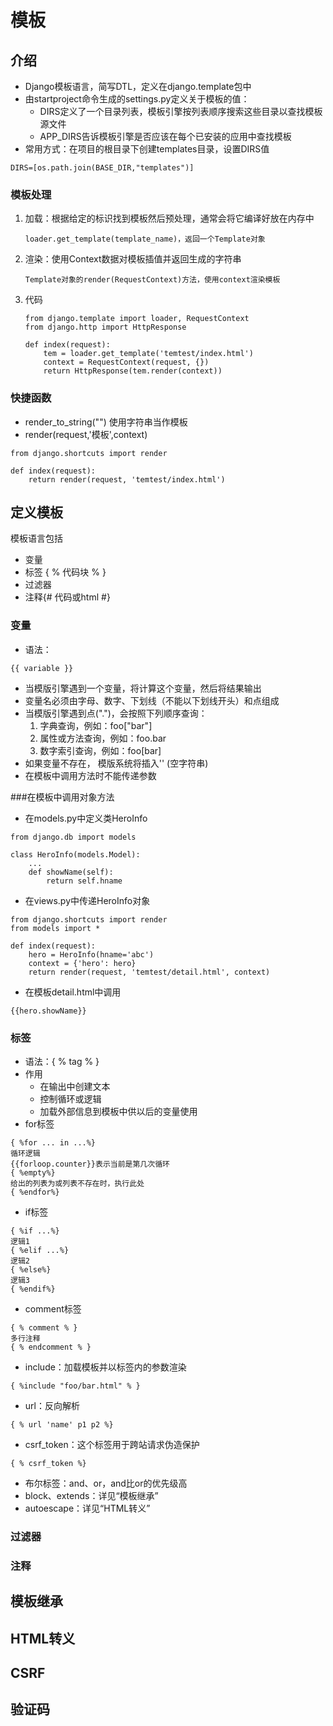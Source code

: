 # 模板

## 介绍

* Django模板语言，简写DTL，定义在django.template包中
* 由startproject命令生成的settings.py定义关于模板的值：
  - DIRS定义了一个目录列表，模板引擎按列表顺序搜索这些目录以查找模板源文件
  - APP_DIRS告诉模板引擎是否应该在每个已安装的应用中查找模板
* 常用方式：在项目的根目录下创建templates目录，设置DIRS值

```
DIRS=[os.path.join(BASE_DIR,"templates")]
```

### 模板处理

1. 加载：根据给定的标识找到模板然后预处理，通常会将它编译好放在内存中

   ```
   loader.get_template(template_name)，返回一个Template对象
   ```

2. 渲染：使用Context数据对模板插值并返回生成的字符串

   ```
   Template对象的render(RequestContext)方法，使用context渲染模板
   ```

3. 代码

   ```
   from django.template import loader, RequestContext
   from django.http import HttpResponse

   def index(request):
       tem = loader.get_template('temtest/index.html')
       context = RequestContext(request, {})
       return HttpResponse(tem.render(context))
   ```

### 快捷函数

- render_to_string("") 使用字符串当作模板
- render(request,'模板',context)

```
from django.shortcuts import render

def index(request):
    return render(request, 'temtest/index.html')
```

## 定义模板

模板语言包括

- 变量
- 标签 { % 代码块 % }
- 过滤器
- 注释{# 代码或html #}

### 变量

- 语法：

```
{{ variable }}
```

- 当模版引擎遇到一个变量，将计算这个变量，然后将结果输出
- 变量名必须由字母、数字、下划线（不能以下划线开头）和点组成
- 当模版引擎遇到点(".")，会按照下列顺序查询：
  1. 字典查询，例如：foo["bar"]
  2. 属性或方法查询，例如：foo.bar
  3. 数字索引查询，例如：foo[bar]
- 如果变量不存在， 模版系统将插入'' (空字符串)
- 在模板中调用方法时不能传递参数

###在模板中调用对象方法

- 在models.py中定义类HeroInfo

```
from django.db import models

class HeroInfo(models.Model):
    ...
    def showName(self):
        return self.hname
```

- 在views.py中传递HeroInfo对象

```
from django.shortcuts import render
from models import *

def index(request):
    hero = HeroInfo(hname='abc')
    context = {'hero': hero}
    return render(request, 'temtest/detail.html', context)
```

- 在模板detail.html中调用

```
{{hero.showName}}
```

### 标签

- 语法：{ % tag % }
- 作用
  - 在输出中创建文本
  - 控制循环或逻辑
  - 加载外部信息到模板中供以后的变量使用
- for标签

```
{ %for ... in ...%}
循环逻辑
{{forloop.counter}}表示当前是第几次循环
{ %empty%}
给出的列表为或列表不存在时，执行此处
{ %endfor%}
```

- if标签

```
{ %if ...%}
逻辑1
{ %elif ...%}
逻辑2
{ %else%}
逻辑3
{ %endif%}
```

- comment标签

```
{ % comment % }
多行注释
{ % endcomment % }
```

- include：加载模板并以标签内的参数渲染

```
{ %include "foo/bar.html" % }
```

- url：反向解析

```
{ % url 'name' p1 p2 %}
```

- csrf_token：这个标签用于跨站请求伪造保护

```
{ % csrf_token %}
```

- 布尔标签：and、or，and比or的优先级高
- block、extends：详见“模板继承”
- autoescape：详见“HTML转义”

### 过滤器

### 注释



## 模板继承



## HTML转义



## CSRF



## 验证码





